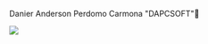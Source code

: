 Danier Anderson Perdomo Carmona "DAPCSOFT"👋

![](https://github.com/halfrost/halfrost/blob/master/icons/header_.png)




